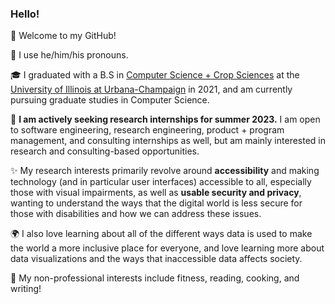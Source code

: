 ### Hello! 

🥳 Welcome to my GitHub!

🍵 I use he/him/his pronouns. 

🎓 I graduated with a B.S in [Computer Science + Crop Sciences](https://cs.illinois.edu/academics/undergraduate/degree-program-options/cs-x-degree-programs/computer-science-crop-sciences) at the [University of Illinois at Urbana-Champaign](https://illinois.edu/) in 2021, and am currently pursuing graduate studies in Computer Science.

💼 **I am actively seeking research internships for summer 2023.** I am open to software engineering, research engineering, product + program management, and consulting internships as well, but am mainly interested in research and consulting-based opportunities. 

✨ My research interests primarily revolve around **accessibility** and making technology (and in particular user interfaces) accessible to all, especially those with visual impairments, as well as  **usable security and privacy**, wanting to understand the ways that the digital world is less secure for those with disabilities and how we can address these issues.

🌍 I also love learning about all of the different ways data is used to make the world a more inclusive place for everyone, and love learning more about data visualizations and the ways that inaccessible data affects society.

🍳 My non-professional interests include fitness, reading, cooking, and writing! 
